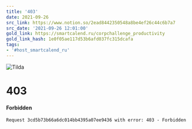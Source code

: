 ```yaml
---
title: '403'
date: 2021-09-26
src_link: https://www.notion.so/2ead8442350548a8be4ef26c44c6b7a7
src_date: '2021-09-26 12:01:00'
gold_link: https://smartcalend.ru/corpchallenge_productivity
gold_link_hash: 1e0f05ae117d53b6afd037fc315dcafa
tags:
- '#host_smartcalend_ru'
---
```


  
  
![Tilda](https://tilda.ws/img/logo404.png)

403
===

#### Forbidden


```
Request 3cd5b73b66a6dc014bb4395a07ee9436 with error: 403 - Forbidden
```